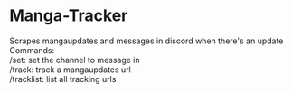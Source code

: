 # Manga-Tracker
Scrapes mangaupdates and messages in discord when there's an update  
Commands:  
/set: set the channel to message in  
/track: track a mangaupdates url  
/tracklist: list all tracking urls
